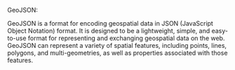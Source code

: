 GeoJSON:

GeoJSON is a format for encoding geospatial data in JSON (JavaScript Object Notation) format. It is designed to be a lightweight, simple, and easy-to-use format for representing and exchanging geospatial data on the web. GeoJSON can represent a variety of spatial features, including points, lines, polygons, and multi-geometries, as well as properties associated with those features.


